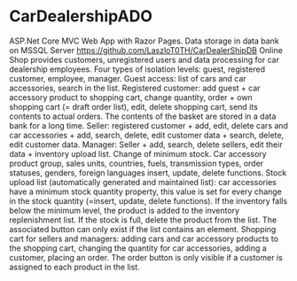 # CarDealershipADO
 ASP.Net Core MVC Web App with Razor Pages. Data storage in data bank on MSSQL Server https://github.com/LaszloT0TH/CarDealerShipDB
Online Shop provides customers, unregistered users and data processing for car dealership employees. Four types of isolation levels: guest, registered customer, employee, manager.
Guest access: list of cars and car accessories, search in the list.
Registered customer: add guest + car accessory product to shopping cart, change quantity, order + own shopping cart (= draft order list), edit, delete shopping cart, send its contents to actual orders. The contents of the basket are stored in a data bank for a long time.
Seller: registered customer + add, edit, delete cars and car accessories + add, search, delete, edit customer data + search, delete, edit customer data.
Manager: Seller + add, search, delete sellers, edit their data + inventory upload list. Change of minimum stock. Car accessory product group, sales units, countries, fuels, transmission types, order statuses, genders, foreign languages insert, update, delete functions.
Stock upload list (automatically generated and maintained list): car accessories have a minimum stock quantity property, this value is set for every change in the stock quantity (=insert, update, delete functions). If the inventory falls below the minimum level, the product is added to the inventory replenishment list. If the stock is full, delete the product from the list. The associated button can only exist if the list contains an element.
Shopping cart for sellers and managers: adding cars and car accessory products to the shopping cart, changing the quantity for car accessories, adding a customer, placing an order. The order button is only visible if a customer is assigned to each product in the list.

